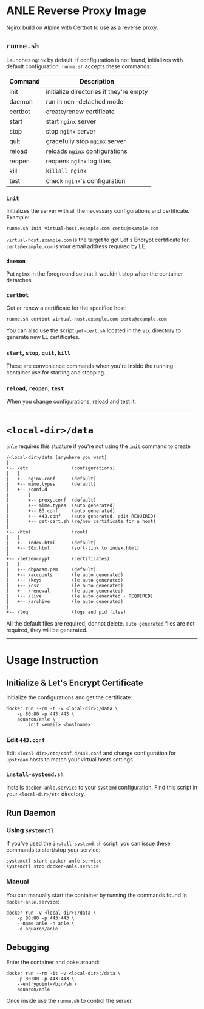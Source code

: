 # ANLE Reverse Proxy Image

Nginx build on Alpine with Certbot to use as a reverse proxy.

## `runme.sh`

Launches `nginx` by default. If configuration is not found, initializes with default configuration.
`runme.sh` accepts these commands:

| Command   | Description                                      |
| --------- | ------------------------------------------------ |
| init      | initialize directories if they're empty          |
| daemon    | run in non-detached mode                         |
| certbot   | create/renew certificate                         |
| start     | start `nginx` server                             |
| stop      | stop `nginx` server                              |
| quit      | gracefully stop `nginx` server                   |
| reload    | reloads `nginx` configurations                   |
| reopen    | reopens `nginx` log files                        |
| kill      | `killall nginx`                                  |
| test      | check `nginx`'s configuration                    |

### `init`

Initializes the server with all the necessary configurations and certificate.
Example:

    runme.sh init virtual-host.example.com certs@example.com

`virtual-host.example.com` is the target to get Let's Encrypt certificate for.
`certs@example.com` is your email address required by LE.

### `daemon`

Put `nginx` in the foreground so that it wouldn't stop when the container detatches.

### `certbot`

Get or renew a certificate for the specified host:

    runme.sh certbot virtual-host.example.com certs@example.com

You can also use the script `get-cert.sh` located in the `etc` directory to
generate new LE certificates.

### `start`, `stop`, `quit`, `kill`

These are convenience commands when you're inside the running container use for
starting and stopping.

### `reload`, `reopen`, `test`

When you change configurations, reload and test it.

-------------------------------------------------------------------------------

# `<local-dir>/data`

`anle` requires this stucture if you're not using the `init` command to create

    /<local-dir>/data (anywhere you want)
    |
    +-- /etc                (configurations)
    |   |
    |   +-- nginx.conf      (default)
    |   +-- mime.types      (default)
    |   +-- /conf.d
    |       |
    |       +-- proxy.conf  (default)
    |       +-- mime.types  (auto generated)
    |       +-- 80.conf     (auto generated)
    |       +-- 443.conf    (auto generated, edit REQUIRED)
    |       +-- get-cert.sh (re/new certificate for a host)
    |    
    +-- /html               (root)
    |   |
    |   +-- index.html      (default)
    |   +-- 50x.html        (soft-link to index.html)
    |
    +-- /letsencrypt        (certificates)
    |   |
    |   +-- dhparam.pem     (default)
    |   +-- /accounts       (le auto generated)
    |   +-- /keys           (le auto generated)
    |   +-- /csr            (le auto generated)
    |   +-- /renewal        (le auto generated)
    |   +-- /live           (le auto generated - REQUIRED)
    |   +-- /archive        (le auto generated)
    |
    +-- /log                (logs and pid files)

All the default files are required, donnot delete. 
`auto generated` files are not required, they will be generated.

-------------------------------------------------------------------------------

# Usage Instruction

## Initialize & Let's Encrypt Certificate

Initialize the configurations and get the certificate:

    docker run --rm -t -v <local-dir>:/data \
        -p 80:80 -p 443:443 \
        aquaron/anle \
            init <email> <hostname>

### Edit `443.conf`

Edit `<local-dir>/etc/conf.d/443.conf` and change
configuration for `upstream` hosts to match your virtual hosts settings.

### `install-systemd.sh`

Installs `docker-anle.service` to your `systemd` configuration.
Find this script in your `<local-dir>/etc` directory.

## Run Daemon

### Using `systemctl`

If you've used the `install-systemd.sh` script, you can issue these commands
to start/stop your service:

    systemctl start docker-anle.service
    systemctl stop docker-anle.service

### Manual

You can manually start the container by running the commands found in `docker-anle.service`:

    docker run -v <local-dir>:/data \
        -p 80:80 -p 443:443 \
        --name anle -h anle \
        -d aquaron/anle


## Debugging

Enter the container and poke around:

    docker run --rm -it -v <local-dir>:/data \
        -p 80:80 -p 443:443 \
        --entrypoint=/bin/sh \
        aquaron/anle

Once inside use the `runme.sh` to control the server.
